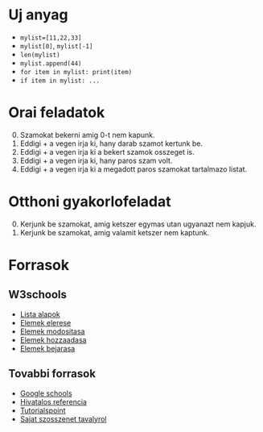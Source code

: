 # Uj anyag
 - `mylist=[11,22,33]`
 - `mylist[0]`, `mylist[-1]` 
 - `len(mylist)`
 - `mylist.append(44)`
 - `for item in mylist: print(item)`
 - `if item in mylist: ...`

# Orai feladatok
 0. Szamokat bekerni amig 0-t nem kapunk.
 1. Eddigi + a vegen irja ki, hany darab szamot kertunk be.
 2. Eddigi + a vegen irja ki a bekert szamok osszeget is.
 3. Eddigi + a vegen irja ki, hany paros szam volt.
 4. Eddigi + a vegen irja ki a megadott paros szamokat tartalmazo listat.

# Otthoni gyakorlofeladat
 0. Kerjunk be szamokat, amig ketszer egymas utan ugyanazt nem kapjuk.
 1. Kerjunk be szamokat, amig valamit ketszer nem kaptunk.



# Forrasok

## W3schools
 - [Lista alapok](https://www.w3schools.com/python/python_lists.asp)
 - [Elemek elerese](https://www.w3schools.com/python/python_lists_access.asp)
 - [Elemek modositasa](https://www.w3schools.com/python/python_lists_access.asp)
 - [Elemek hozzaadasa](https://www.w3schools.com/python/python_lists_add.asp)
 - [Elemek bejarasa](https://www.w3schools.com/python/python_lists_loop.asp)

## Tovabbi forrasok
 - [Google schools](https://developers.google.com/edu/python/lists)
 - [Hivatalos referencia](https://docs.python.org/3/tutorial/datastructures.html)
 - [Tutorialspoint](https://www.tutorialspoint.com/python/python_lists.htm)
 - [Sajat szosszenet tavalyrol](https://github.com/hegyhati/SOE-ProgAlap1/tree/master/05)